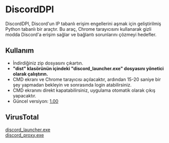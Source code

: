 # DiscordDPI
DiscordDPI, Discord'un IP tabanlı erişim engellerini aşmak için geliştirilmiş Python tabanlı bir araçtır. Bu araç, Chrome tarayıcısını kullanarak gizli modda Discord'a erişim sağlar ve bağlantı sorunlarını çözmeyi hedefler.

## Kullanım
- İndirdiğiniz zip dosyasını çıkartın.
- **"dist" klasörünün içindeki "discord_launcher.exe" dosyasını yönetici olarak çalıştırın.**
- CMD ekranı ve Chrome tarayıcısı açılacaktır, ardından 15-20 saniye bir şey yapmadan bekleyin ve sonrasında login atabilirsiniz.
- CMD ekranını direkt kapatabilirsiniz, uygulama otomatik olarak çıkış yapacaktır.
- Güncel versiyon: [1.00](https://github.com/7xyiit/DiscordDPI-Turkey/releases/tag/1.00)

## VirusTotal
[discord_launcher.exe](https://www.virustotal.com/gui/file/870cfd12bf2a44085ef1a8f10f5bc093bd72655dde6a78e45241785cbdd85c4f)<br>
[discord_proxy.exe](https://www.virustotal.com/gui/file/d0d816e2349eef1c8ef9296122a9b69a6093f42bf8f439fb8a6fa1511f138d47)
